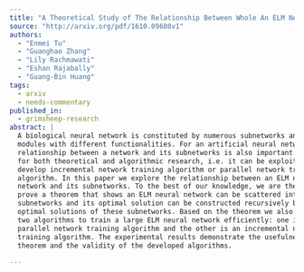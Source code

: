 ```yaml
---
title: "A Theoretical Study of The Relationship Between Whole An ELM Network and   Its Subnetworks"
source: "http://arxiv.org/pdf/1610.09608v1"
authors:
  - "Enmei Tu"
  - "Guanghao Zhang"
  - "Lily Rachmawati"
  - "Eshan Rajabally"
  - "Guang-Bin Huang"
tags:
  - arxiv
  - needs-commentary
published_in:
  - grimsheep-research
abstract: |
  A biological neural network is constituted by numerous subnetworks and
  modules with different functionalities. For an artificial neural network, the
  relationship between a network and its subnetworks is also important and useful
  for both theoretical and algorithmic research, i.e. it can be exploited to
  develop incremental network training algorithm or parallel network training
  algorithm. In this paper we explore the relationship between an ELM neural
  network and its subnetworks. To the best of our knowledge, we are the first to
  prove a theorem that shows an ELM neural network can be scattered into
  subnetworks and its optimal solution can be constructed recursively by the
  optimal solutions of these subnetworks. Based on the theorem we also present
  two algorithms to train a large ELM neural network efficiently: one is a
  parallel network training algorithm and the other is an incremental network
  training algorithm. The experimental results demonstrate the usefulness of the
  theorem and the validity of the developed algorithms.
  
---
```

